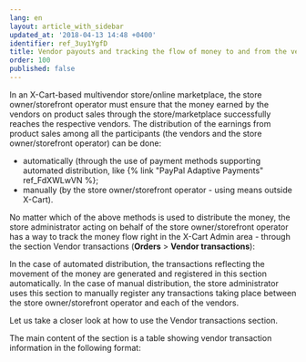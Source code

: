 ```yaml
---
lang: en
layout: article_with_sidebar
updated_at: '2018-04-13 14:48 +0400'
identifier: ref_3uy1YgfD
title: Vendor payouts and tracking the flow of money to and from the vendors
order: 100
published: false
---
```

In an X-Cart-based multivendor store/online marketplace, the store owner/storefront operator must ensure that the money earned by the vendors on product sales through the store/marketplace successfully reaches the respective vendors. The distribution of the earnings from product sales among all the participants (the vendors and the store owner/storefront operator) can be done:
   
   * automatically (through the use of payment methods supporting automated distribution, like {% link "PayPal Adaptive Payments" ref_FdXWLwVN %};
   * manually (by the store owner/storefront operator - using means outside X-Cart). 

No matter which of the above methods is used to distribute the money, the store administrator acting on behalf of the store owner/storefront operator has a way to track the money flow right in the X-Cart Admin area - through the section Vendor transactions (**Orders** > **Vendor transactions**):
<img>

In the case of automated distribution, the transactions reflecting the movement of the money are generated and registered in this section automatically. In the case of manual distribution, the store administrator uses this section to manually register any transactions taking place between the store owner/storefront operator and each of the vendors.

Let us take a closer look at how to use the Vendor transactions section.

The main content of the section is a table showing vendor transaction information in the following format:


